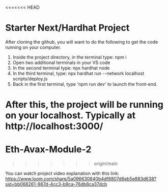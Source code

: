 <<<<<<< HEAD
# Starter Next/Hardhat Project

After cloning the github, you will want to do the following to get the code running on your computer.

1. Inside the project directory, in the terminal type: npm i
2. Open two additional terminals in your VS code
3. In the second terminal type: npx hardhat node
4. In the third terminal, type: npx hardhat run --network localhost scripts/deploy.js
5. Back in the first terminal, type 'npm run dev' to launch the front-end.

After this, the project will be running on your localhost. 
Typically at http://localhost:3000/
=======
# Eth-Avax-Module-2
>>>>>>> origin/main

You can watch project video explanation with this link: https://www.loom.com/share/5a096630840b4df8807d6eb5e883d638?sid=bb068261-987d-4cc3-b9ca-76db8ca37dcb

